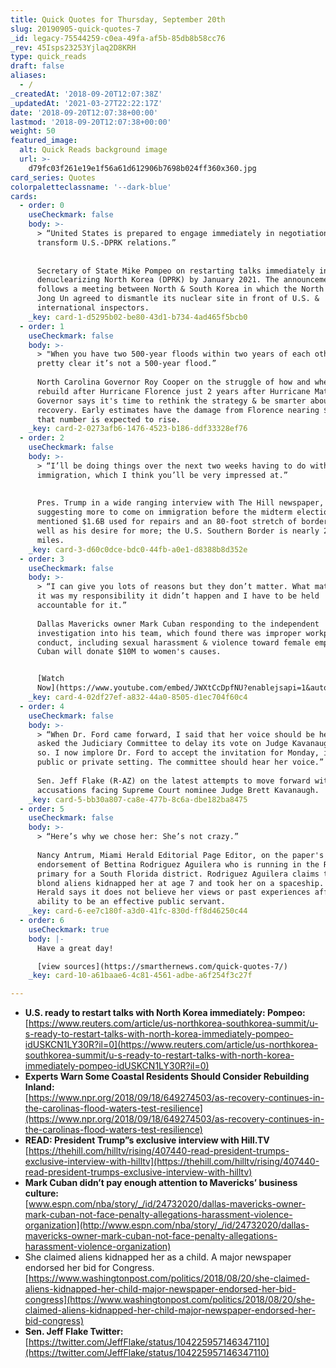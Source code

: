```yaml
---
title: Quick Quotes for Thursday, September 20th
slug: 20190905-quick-quotes-7
_id: legacy-75544259-c0ea-49fa-af5b-85db8b58cc76
_rev: 45Isps23253Yjlaq2D8KRH
type: quick_reads
draft: false
aliases:
  - /
_createdAt: '2018-09-20T12:07:38Z'
_updatedAt: '2021-03-27T22:22:17Z'
date: '2018-09-20T12:07:38+00:00'
lastmod: '2018-09-20T12:07:38+00:00'
weight: 50
featured_image:
  alt: Quick Reads background image
  url: >-
    d79fc03f261e19e1f56a61d612906b7698b024ff360x360.jpg
card_series: Quotes
colorpaletteclassname: '--dark-blue'
cards:
  - order: 0
    useCheckmark: false
    body: >-
      > “United States is prepared to engage immediately in negotiations to
      transform U.S.-DPRK relations.”  
        
        
      Secretary of State Mike Pompeo on restarting talks immediately in hopes of
      denuclearizing North Korea (DPRK) by January 2021. The announcement
      follows a meeting between North & South Korea in which the North's Kim
      Jong Un agreed to dismantle its nuclear site in front of U.S. &
      international inspectors.
    _key: card-1-d5295b02-be80-43d1-b734-4ad465f5bcb0
  - order: 1
    useCheckmark: false
    body: >-
      > "When you have two 500-year floods within two years of each other, it’s
      pretty clear it’s not a 500-year flood.”  
        
      North Carolina Governor Roy Cooper on the struggle of how and where to
      rebuild after Hurricane Florence just 2 years after Hurricane Matthew. The
      Governor says it's time to rethink the strategy & be smarter about
      recovery. Early estimates have the damage from Florence nearing $20B, but
      that number is expected to rise.
    _key: card-2-0273afb6-1476-4523-b186-ddf33328ef76
  - order: 2
    useCheckmark: false
    body: >-
      > “I’ll be doing things over the next two weeks having to do with
      immigration, which I think you’ll be very impressed at.”  
        
        
      Pres. Trump in a wide ranging interview with The Hill newspaper,
      suggesting more to come on immigration before the midterm elections. He
      mentioned $1.6B used for repairs and an 80-foot stretch of border wall, as
      well as his desire for more; the U.S. Southern Border is nearly 2000
      miles.
    _key: card-3-d60c0dce-bdc0-44fb-a0e1-d8388b8d352e
  - order: 3
    useCheckmark: false
    body: >-
      > “I can give you lots of reasons but they don’t matter. What matters is
      it was my responsibility it didn’t happen and I have to be held
      accountable for it.”  
        
      Dallas Mavericks owner Mark Cuban responding to the independent
      investigation into his team, which found there was improper workplace
      conduct, including sexual harassment & violence toward female employees.
      Cuban will donate $10M to women's causes.


      [Watch
      Now](https://www.youtube.com/embed/JWXtCcDpfNU?enablejsapi=1&autoplay=1&rel=0)
    _key: card-4-02df27ef-a832-44a0-8505-d1ec704f60c4
  - order: 4
    useCheckmark: false
    body: >-
      > “When Dr. Ford came forward, I said that her voice should be heard and
      asked the Judiciary Committee to delay its vote on Judge Kavanaugh. It did
      so. I now implore Dr. Ford to accept the invitation for Monday, in a
      public or private setting. The committee should hear her voice.”  
        
      Sen. Jeff Flake (R-AZ) on the latest attempts to move forward with the
      accusations facing Supreme Court nominee Judge Brett Kavanaugh.
    _key: card-5-bb30a807-ca8e-477b-8c6a-dbe182ba8475
  - order: 5
    useCheckmark: false
    body: >-
      > “Here’s why we chose her: She’s not crazy.”  
        
      Nancy Antrum, Miami Herald Editorial Page Editor, on the paper's
      endorsement of Bettina Rodriguez Aguilera who is running in the Republican
      primary for a South Florida district. Rodriguez Aguilera claims tall,
      blond aliens kidnapped her at age 7 and took her on a spaceship. The
      Herald says it does not believe her views or past experiences affect her
      ability to be an effective public servant.
    _key: card-6-ee7c180f-a3d0-41fc-830d-ff8d46250c44
  - order: 6
    useCheckmark: true
    body: |-
      Have a great day!

      [view sources](https://smarthernews.com/quick-quotes-7/)
    _key: card-10-a61baae6-4c81-4561-adbe-a6f254f3c27f

---
```

* **U.S. ready to restart talks with North Korea immediately: Pompeo:**  
[https://www.reuters.com/article/us-northkorea-southkorea-summit/u-s-ready-to-restart-talks-with-north-korea-immediately-pompeo-idUSKCN1LY30R?il=0](https://www.reuters.com/article/us-northkorea-southkorea-summit/u-s-ready-to-restart-talks-with-north-korea-immediately-pompeo-idUSKCN1LY30R?il=0)
* **Experts Warn Some Coastal Residents Should Consider Rebuilding Inland:**  
[https://www.npr.org/2018/09/18/649274503/as-recovery-continues-in-the-carolinas-flood-waters-test-resilience](https://www.npr.org/2018/09/18/649274503/as-recovery-continues-in-the-carolinas-flood-waters-test-resilience)
* **READ: President Trump”s exclusive interview with Hill.TV**  
[https://thehill.com/hilltv/rising/407440-read-president-trumps-exclusive-interview-with-hilltv](https://thehill.com/hilltv/rising/407440-read-president-trumps-exclusive-interview-with-hilltv)
* **Mark Cuban didn’t pay enough attention to Mavericks’ business culture:**  
[www.espn.com/nba/story/_/id/24732020/dallas-mavericks-owner-mark-cuban-not-face-penalty-allegations-harassment-violence-organization](http://www.espn.com/nba/story/_/id/24732020/dallas-mavericks-owner-mark-cuban-not-face-penalty-allegations-harassment-violence-organization)
* She claimed aliens kidnapped her as a child. A major newspaper endorsed her bid for Congress.  
[https://www.washingtonpost.com/politics/2018/08/20/she-claimed-aliens-kidnapped-her-child-major-newspaper-endorsed-her-bid-congress](https://www.washingtonpost.com/politics/2018/08/20/she-claimed-aliens-kidnapped-her-child-major-newspaper-endorsed-her-bid-congress)
* **Sen. Jeff Flake Twitter:**  
[https://twitter.com/JeffFlake/status/104225957146347110](https://twitter.com/JeffFlake/status/104225957146347110)